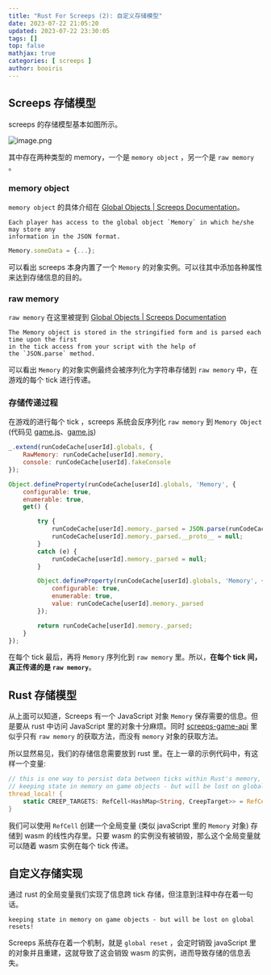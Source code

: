 ```yaml
---
title: "Rust For Screeps (2): 自定义存储模型"
date: 2023-07-22 21:05:20 
updated: 2023-07-22 23:30:05
tags: [] 
top: false
mathjax: true
categories: [ screeps ]
author: booiris
---
```


## Screeps 存储模型

screeps 的存储模型基本如图所示。

![image.png](https://cdn.jsdelivr.net/gh/booiris-cdn/img//20230722224904.png)

其中存在两种类型的 memory，一个是 `memory object` ，另一个是 `raw memory` 。

### memory object

`memory object` 的具体介绍在 [Global Objects | Screeps Documentation](https://docs.screeps.com/global-objects.html#Memory-object)。

	Each player has access to the global object `Memory` in which he/she may store any 
	information in the JSON format. 

```javascript
Memory.someData = {...};
```

可以看出 screeps 本身内置了一个 `Memory` 的对象实例。可以往其中添加各种属性来达到存储信息的目的。

### raw memory

`raw memory` 在这里被提到 [Global Objects | Screeps Documentation](https://docs.screeps.com/global-objects.html#Serialization)

	The Memory object is stored in the stringified form and is parsed each time upon the first 
	in the tick access from your script with the help of the `JSON.parse` method.

可以看出 `Memory` 的对象实例最终会被序列化为字符串存储到 `raw memory` 中，在游戏的每个 tick 进行传递。

### 存储传递过程

在游戏的进行每个 tick ，screeps 系统会反序列化 `raw memory` 到 `Memory Object` (代码见 [game.js](https://github.com/screeps/engine/blob/c6c4fc9e656f160e0e0174b0dd9a817d2dd18976/src/game/game.js#L470)、[game.js](https://github.com/screeps/engine/blob/c6c4fc9e656f160e0e0174b0dd9a817d2dd18976/src/game/game.js#L478C13-L478C76))

```javascript
_.extend(runCodeCache[userId].globals, {
	RawMemory: runCodeCache[userId].memory,
	console: runCodeCache[userId].fakeConsole
});
```

```javascript
Object.defineProperty(runCodeCache[userId].globals, 'Memory', {
	configurable: true,
	enumerable: true,
	get() {

		try {
			runCodeCache[userId].memory._parsed = JSON.parse(runCodeCache[userId].memory.get() || "{}");
			runCodeCache[userId].memory._parsed.__proto__ = null;
		}
		catch (e) {
			runCodeCache[userId].memory._parsed = null;
		}

		Object.defineProperty(runCodeCache[userId].globals, 'Memory', {
			configurable: true,
			enumerable: true,
			value: runCodeCache[userId].memory._parsed
		});

		return runCodeCache[userId].memory._parsed;
	}
});
```

在每个 tick 最后，再将 `Memory` 序列化到 `raw memory` 里。所以，**在每个 tick 间，真正传递的是 `raw memory`**。

## Rust 存储模型

从上面可以知道，Screeps 有一个 JavaScript 对象 `Memory` 保存需要的信息。但是要从 rust 中访问 JavaScript 里的对象十分麻烦。同时 [screeps-game-api](https://github.com/rustyscreeps/screeps-game-api/) 里似乎只有 `raw memory` 的获取方法，而没有 `memory` 对象的获取方法。

所以显然易见，我们的存储信息需要放到 rust 里。在上一章的示例代码中，有这样一个变量:

```rust
// this is one way to persist data between ticks within Rust's memory, as opposed to
// keeping state in memory on game objects - but will be lost on global resets!
thread_local! {
    static CREEP_TARGETS: RefCell<HashMap<String, CreepTarget>> = RefCell::new(HashMap::new());
}
```

我们可以使用 `RefCell` 创建一个全局变量 (类似 javaScript 里的 `Memory` 对象) 存储到 wasm 的线性内存里。只要 wasm 的实例没有被销毁，那么这个全局变量就可以随着 wasm 实例在每个 tick 传递。

## 自定义存储实现

通过 rust 的全局变量我们实现了信息跨 tick 存储，但注意到注释中存在着一句话。

	keeping state in memory on game objects - but will be lost on global resets!

Screeps 系统存在着一个机制，就是 `global reset` ，会定时销毁 javaScript 里的对象并且重建，这就导致了这会销毁 wasm 的实例，进而导致存储的信息丢失。
